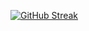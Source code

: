 [![GitHub Streak](https://github-readme-streak-stats.herokuapp.com/?user=Nade00)](https://git.io/streak-stats)
